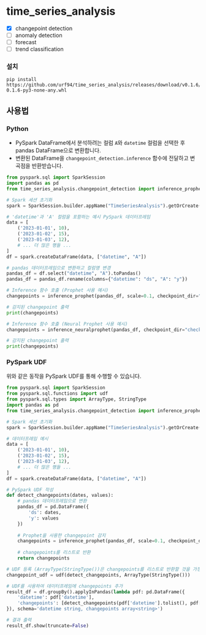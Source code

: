 # time_series_analysis

- [x] changepoint detection
- [ ] anomaly detection
- [ ] forecast
- [ ] trend classification

### 설치

```commandline
pip install https://github.com/urf94/time_series_analysis/releases/download/v0.1.6/time_series_analysis-0.1.6-py3-none-any.whl
```


## 사용법

### Python

- PySpark DataFrame에서 분석하려는 컬럼 `A`와 `datetime` 컬럼을 선택한 후 pandas DataFrame으로 변환합니다.
- 변환된 DataFrame을 `changepoint_detection.inference` 함수에 전달하고 변곡점을 반환받습니다.


```python
from pyspark.sql import SparkSession
import pandas as pd
from time_series_analysis.changepoint_detection import inference_prophet, inference_neuralprophet

# Spark 세션 초기화
spark = SparkSession.builder.appName("TimeSeriesAnalysis").getOrCreate()

# 'datetime'과 'A' 컬럼을 포함하는 예시 PySpark 데이터프레임
data = [
    ('2023-01-01', 10),
    ('2023-01-02', 15),
    ('2023-01-03', 12),
    # ... 더 많은 행들 ...
]
df = spark.createDataFrame(data, ["datetime", "A"])

# pandas 데이터프레임으로 변환하고 컬럼명 변경
pandas_df = df.select("datetime", "A").toPandas()
pandas_df = pandas_df.rename(columns={"datetime": "ds", "A": "y"})

# Inference 함수 호출 (Prophet 사용 예시)
changepoints = inference_prophet(pandas_df, scale=0.1, checkpoint_dir="checkpoint")

# 감지된 changepoint 출력
print(changepoints)

# Inference 함수 호출 (Neural Prophet 사용 예시)
changepoints = inference_neuralprophet(pandas_df, checkpoint_dir="checkpoint")

# 감지된 changepoint 출력
print(changepoints)
```

### PySpark UDF
위와 같은 동작을 PySpark UDF를 통해 수행할 수 있습니다. 


```python
from pyspark.sql import SparkSession
from pyspark.sql.functions import udf
from pyspark.sql.types import ArrayType, StringType
import pandas as pd
from time_series_analysis.changepoint_detection import inference_prophet

# Spark 세션 초기화
spark = SparkSession.builder.appName("TimeSeriesAnalysis").getOrCreate()

# 데이터프레임 예시
data = [
    ('2023-01-01', 10),
    ('2023-01-02', 15),
    ('2023-01-03', 12),
    # ... 더 많은 행들 ...
]
df = spark.createDataFrame(data, ["datetime", "A"])

# PySpark UDF 작성
def detect_changepoints(dates, values):
    # pandas 데이터프레임으로 변환
    pandas_df = pd.DataFrame({
        'ds': dates,
        'y': values
    })
    
    # Prophet을 사용한 changepoint 감지
    changepoints = inference_prophet(pandas_df, scale=0.1, checkpoint_dir="checkpoint")
    
    # changepoints를 리스트로 반환
    return changepoints

# UDF 등록 (ArrayType(StringType())은 changepoints를 리스트로 반환할 것을 가정)
changepoint_udf = udf(detect_changepoints, ArrayType(StringType()))

# UDF를 사용하여 데이터프레임에 changepoints 추가
result_df = df.groupBy().applyInPandas(lambda pdf: pd.DataFrame({
    'datetime': pdf['datetime'],
    'changepoints': [detect_changepoints(pdf['datetime'].tolist(), pdf['A'].tolist())]
}), schema='datetime string, changepoints array<string>')

# 결과 출력
result_df.show(truncate=False)

```
